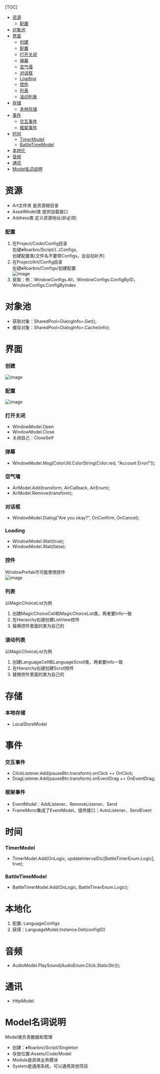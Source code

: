 [TOC]

- [资源](#资源)
    - [配置](#配置)
- [对象池](#对象池)
- [界面](#界面)
    - [创建](#创建)
    - [配置](#配置-1)
    - [打开关闭](#打开关闭)
    - [弹幕](#弹幕)
    - [空气墙](#空气墙)
    - [对话框](#对话框)
    - [Loading](#loading)
    - [控件](#控件)
    - [列表](#列表)
    - [滚动列表](#滚动列表)
- [存储](#存储)
    - [本地存储](#本地存储)
- [事件](#事件)
    - [交互事件](#交互事件)
    - [框架事件](#框架事件)
- [时间](#时间)
    - [TimerModel](#timermodel)
    - [BattleTimeModel](#battletimemodel)
- [本地化](#本地化)
- [音频](#音频)
- [通讯](#通讯)
- [Model名词说明](#model名词说明)



# 资源
- Art文件夹 是资源根目录
- AssetModel类 提供加载接口
- Address类 定义资源地址(非必须)


### 配置

1. 在Project/Code/Config目录   
    右键♦Roarbro/Script/(..)Configs,  
    创建配置类(文件名不要带Configs，会自动补齐)  
2. 在Project/Art/Config目录   
    右键♦Roarbro/Configs/创建配置  
![image](Img/MagicConfig.png)
3. 获取：例：WindowConfigs.All，WindowConfigs.ConfigByID，WindowConfigs.ConfigByIndex

# 对象池
- 获取对象：SharedPool&lt;DialogInfo&gt;.Get();
- 缓存对象：SharedPool&lt;DialogInfo&gt;.Cache(info);

# 界面
### 创建
![image](Img/CreatwWindow.png)
### 配置
![image](Img/WindowConfig.png)
### 打开关闭
- WindowModel.Open
- WindowModel.Close
- 关闭自己：CloseSelf

### 弹幕
- WindowModel.Msg(ColorUtil.ColorString(Color.red, "Account Error!"));

### 空气墙
-  AirModel.Add(transform, AirCallback, AirEnum);
-  AirModel.Remove(transform);

### 对话框
- WindowModel.Dialog("Are you okay?", OnConfirm, OnCancel);

### Loading
- WindowModel.Wait(true);
- WindowModel.Wait(false);


### 控件
WindowPrefab尽可能使用控件  
![image](Img/CreateWidget.png)

### 列表
以MagicChoiceList为例
1. 创建MagicChoiceCell和MagicChoiceList类，两者要Info一致
2. 在Hierarchy右键创建ListView控件
3. 替换控件里面的类为自己的

### 滚动列表
以MagicChoiceList为例
1. 创建LanguageCell和LanguageScroll类，两者要Info一致
2. 在Hierarchy右键创建Scroll控件
3. 替换控件里面的类为自己的

# 存储
### 本地存储
- LocalStoreModel

# 事件
### 交互事件
- ClickListener.Add(pauseBtn.transform).onClick += OnClick;
- DragListener.Add(pauseBtn.transform).onEventDrag += OnEventDrag;
### 框架事件
- EventModel：AddListener、RemoveListener、Send
- FrameMono集成了EventModel，提供接口：AutoListener、SendEvent

# 时间
### TimerModel
- TimerModel.Add(OnLogic, updateIntervalDic[BattleTimerEnum.Logic], true);
### BattleTimeModel
- BattleTimerModel.Add(OnLogic, BattleTimerEnum.Logic);

# 本地化
1. 配置: LanguageConfigs
2. 获得：LanguageModel.Instance.Get(configID)

# 音频
- AudioModel.PlaySound(AudioEnum.Click.StaticStr());

# 通讯
- HttpModel

# Model名词说明
Model类负责数据和管理
- 创建：♦Roarbro/Script/Singleton
- 存放位置:Assets/Code/Model
- Module是具体业务模块
- System是通用系统，可以通用其他项目